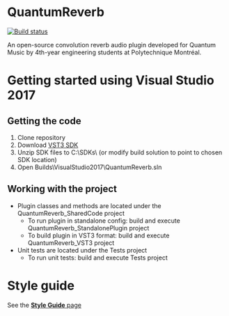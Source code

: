 # QuantumReverb

[![Build status](https://ci.appveyor.com/api/projects/status/79vsij3o2i341rde/branch/master?svg=true)](https://ci.appveyor.com/project/segwin/quantumverb/branch/master)

An open-source convolution reverb audio plugin developed for Quantum Music by 4th-year engineering students at Polytechnique Montréal.

# Getting started using Visual Studio 2017

## Getting the code

1. Clone repository
2. Download [VST3 SDK](https://www.steinberg.net/en/company/developers.html)
2. Unzip SDK files to C:\SDKs\ (or modify build solution to point to chosen SDK location)
3. Open Builds\VisualStudio2017\QuantumReverb.sln

## Working with the project

* Plugin classes and methods are located under the QuantumReverb_SharedCode project
  * To run plugin in standalone config: build and execute QuantumReverb_StandalonePlugin project
  * To build plugin in VST3 format: build and execute QuantumReverb_VST3 project
* Unit tests are located under the Tests project
  * To run unit tests: build and execute Tests project

# Style guide

See the [**Style Guide** page](StyleGuide.md)
